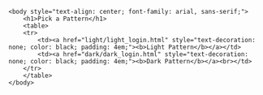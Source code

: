     <body style="text-align: center; font-family: arial, sans-serif;">
        <h1>Pick a Pattern</h1>
        <table>
        <tr>
            <td><a href="light/light_login.html" style="text-decoration: none; color: black; padding: 4em;"><b>Light Pattern</b></a></td>
            <td><a href="dark/dark_login.html" style="text-decoration: none; color: black; padding: 4em;"><b>Dark Pattern</b></a><br></td>
        </tr>
        </table>
    </body>
